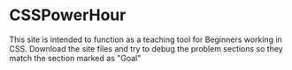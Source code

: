 # CSSPowerHour
This site is intended to function as a teaching tool for Beginners working in CSS. Download the site files and try to debug the problem sections so they match the section marked as "Goal"
